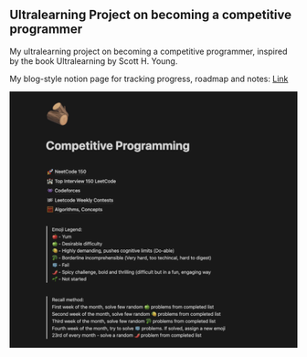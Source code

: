 ## Ultralearning Project on becoming a competitive programmer

My ultralearning project on becoming a competitive programmer, inspired by the book Ultralearning by Scott H. Young.

My blog-style notion page for tracking progress, roadmap and notes:
<a href="https://heavenly-persimmon-332.notion.site/Competitive-Programming-1bd07a02c3ec80f78083cabe6eb3e6d2">Link </a>

<img src="./1.png"/>
